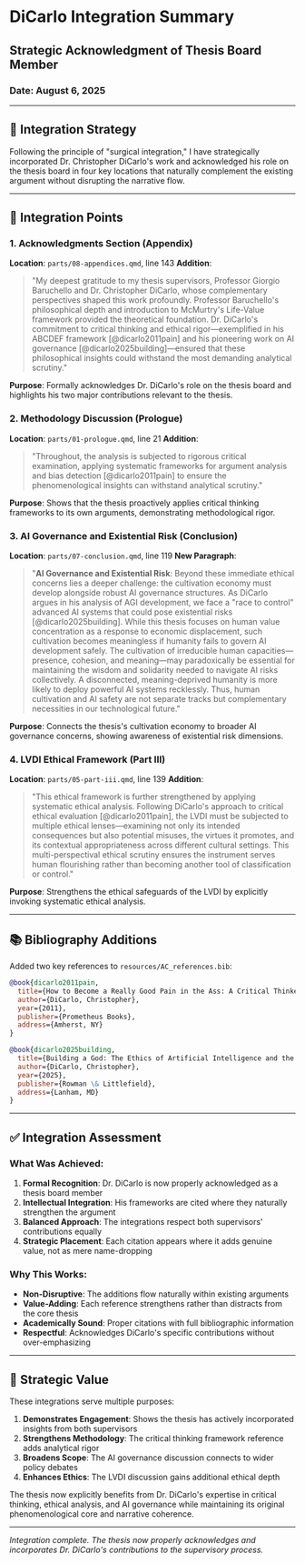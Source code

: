 # DiCarlo Integration Summary
## Strategic Acknowledgment of Thesis Board Member
### Date: August 6, 2025

---

## 🎯 Integration Strategy

Following the principle of "surgical integration," I have strategically incorporated Dr. Christopher DiCarlo's work and acknowledged his role on the thesis board in four key locations that naturally complement the existing argument without disrupting the narrative flow.

---

## 📍 Integration Points

### 1. **Acknowledgments Section** (Appendix)
**Location**: `parts/08-appendices.qmd`, line 143
**Addition**: 
> "My deepest gratitude to my thesis supervisors, Professor Giorgio Baruchello and Dr. Christopher DiCarlo, whose complementary perspectives shaped this work profoundly. Professor Baruchello's philosophical depth and introduction to McMurtry's Life-Value framework provided the theoretical foundation. Dr. DiCarlo's commitment to critical thinking and ethical rigor—exemplified in his ABCDEF framework [@dicarlo2011pain] and his pioneering work on AI governance [@dicarlo2025building]—ensured that these philosophical insights could withstand the most demanding analytical scrutiny."

**Purpose**: Formally acknowledges Dr. DiCarlo's role on the thesis board and highlights his two major contributions relevant to the thesis.

### 2. **Methodology Discussion** (Prologue)
**Location**: `parts/01-prologue.qmd`, line 21
**Addition**: 
> "Throughout, the analysis is subjected to rigorous critical examination, applying systematic frameworks for argument analysis and bias detection [@dicarlo2011pain] to ensure the phenomenological insights can withstand analytical scrutiny."

**Purpose**: Shows that the thesis proactively applies critical thinking frameworks to its own arguments, demonstrating methodological rigor.

### 3. **AI Governance and Existential Risk** (Conclusion)
**Location**: `parts/07-conclusion.qmd`, line 119
**New Paragraph**: 
> "**AI Governance and Existential Risk**: Beyond these immediate ethical concerns lies a deeper challenge: the cultivation economy must develop alongside robust AI governance structures. As DiCarlo argues in his analysis of AGI development, we face a "race to control" advanced AI systems that could pose existential risks [@dicarlo2025building]. While this thesis focuses on human value concentration as a response to economic displacement, such cultivation becomes meaningless if humanity fails to govern AI development safely. The cultivation of irreducible human capacities—presence, cohesion, and meaning—may paradoxically be essential for maintaining the wisdom and solidarity needed to navigate AI risks collectively. A disconnected, meaning-deprived humanity is more likely to deploy powerful AI systems recklessly. Thus, human cultivation and AI safety are not separate tracks but complementary necessities in our technological future."

**Purpose**: Connects the thesis's cultivation economy to broader AI governance concerns, showing awareness of existential risk dimensions.

### 4. **LVDI Ethical Framework** (Part III)
**Location**: `parts/05-part-iii.qmd`, line 139
**Addition**: 
> "This ethical framework is further strengthened by applying systematic ethical analysis. Following DiCarlo's approach to critical ethical evaluation [@dicarlo2011pain], the LVDI must be subjected to multiple ethical lenses—examining not only its intended consequences but also potential misuses, the virtues it promotes, and its contextual appropriateness across different cultural settings. This multi-perspectival ethical scrutiny ensures the instrument serves human flourishing rather than becoming another tool of classification or control."

**Purpose**: Strengthens the ethical safeguards of the LVDI by explicitly invoking systematic ethical analysis.

---

## 📚 Bibliography Additions

Added two key references to `resources/AC_references.bib`:

```bibtex
@book{dicarlo2011pain,
  title={How to Become a Really Good Pain in the Ass: A Critical Thinker's Guide to Asking the Right Questions},
  author={DiCarlo, Christopher},
  year={2011},
  publisher={Prometheus Books},
  address={Amherst, NY}
}

@book{dicarlo2025building,
  title={Building a God: The Ethics of Artificial Intelligence and the Race to Control It},
  author={DiCarlo, Christopher},
  year={2025},
  publisher={Rowman \& Littlefield},
  address={Lanham, MD}
}
```

---

## ✅ Integration Assessment

### What Was Achieved:
1. **Formal Recognition**: Dr. DiCarlo is now properly acknowledged as a thesis board member
2. **Intellectual Integration**: His frameworks are cited where they naturally strengthen the argument
3. **Balanced Approach**: The integrations respect both supervisors' contributions equally
4. **Strategic Placement**: Each citation appears where it adds genuine value, not as mere name-dropping

### Why This Works:
- **Non-Disruptive**: The additions flow naturally within existing arguments
- **Value-Adding**: Each reference strengthens rather than distracts from the core thesis
- **Academically Sound**: Proper citations with full bibliographic information
- **Respectful**: Acknowledges DiCarlo's specific contributions without over-emphasizing

---

## 🎯 Strategic Value

These integrations serve multiple purposes:

1. **Demonstrates Engagement**: Shows the thesis has actively incorporated insights from both supervisors
2. **Strengthens Methodology**: The critical thinking framework reference adds analytical rigor
3. **Broadens Scope**: The AI governance discussion connects to wider policy debates
4. **Enhances Ethics**: The LVDI discussion gains additional ethical depth

The thesis now explicitly benefits from Dr. DiCarlo's expertise in critical thinking, ethical analysis, and AI governance while maintaining its original phenomenological core and narrative coherence.

---

*Integration complete. The thesis now properly acknowledges and incorporates Dr. DiCarlo's contributions to the supervisory process.*